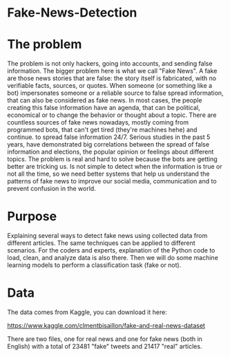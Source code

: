 # Fake-News-Detection

# The problem
The problem is not only hackers, going into accounts, and sending false information. The bigger problem here is what we call "Fake News". A fake are those news stories that are false: the story itself is fabricated, with no verifiable facts, sources, or quotes.
When someone (or something like a bot) impersonates someone or a reliable source to false spread information, that can also be considered as fake news. In most cases, the people creating this false information have an agenda, that can be political, economical or to change the behavior or thought about a topic.
There are countless sources of fake news nowadays, mostly coming from programmed bots, that can't get tired (they're machines hehe) and continue. to spread false information 24/7.
Serious studies in the past 5 years, have demonstrated big correlations between the spread of false information and elections, the popular opinion or feelings about different topics.
The problem is real and hard to solve because the bots are getting better are tricking us. Is not simple to detect when the information is true or not all the time, so we need better systems that help us understand the patterns of fake news to improve our social media, communication and to prevent confusion in the world.

# Purpose
Explaining several ways to detect fake news using collected data from different articles. The same techniques can be applied to different scenarios. For the coders and experts, explanation of the Python code to load, clean, and analyze data is also there. Then we will do some machine learning models to perform a classification task (fake or not).

# Data
The data comes from Kaggle, you can download it here:

https://www.kaggle.com/clmentbisaillon/fake-and-real-news-dataset

There are two files, one for real news and one for fake news (both in English) with a total of 23481 "fake" tweets and 21417 "real" articles.
